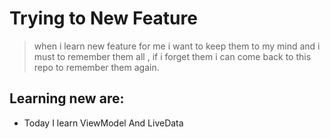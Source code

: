 # Trying to New Feature


> when i learn new feature for me i want to keep them to my mind and i must to remember them all , if i forget them i can come back to this repo to remember them again.

## Learning new are:
 - Today I learn ViewModel And LiveData

